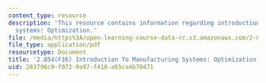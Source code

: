 ```yaml
---
content_type: resource
description: 'This resource contains information regarding introduction to manufacturing
  systems: Optimization.'
file: /media/https%3A/open-learning-course-data-rc.s3.amazonaws.com/2-854-introduction-to-manufacturing-systems-fall-2016/283796c9f0729a97f410a65ca4b70471_MIT2_854F16_Optimization.pdf
file_type: application/pdf
resourcetype: Document
title: '2.854(F16) Introduction To Manufacturing Systems: Optimization'
uid: 283796c9-f072-9a97-f410-a65ca4b70471
---
```

